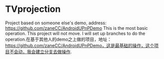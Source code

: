 # TVprojection
Project based on someone else's demo, address: https://github.com/zaneCC/AndroidUPnPDemo This is the most basic operation. This project will not move. I will set up branches to do the operation.在基于其他人的demo之上做的项目，地址：https://github.com/zaneCC/AndroidUPnPDemo，这是最基础的操作，这个项目不会动，我会建立分支去做操作.
